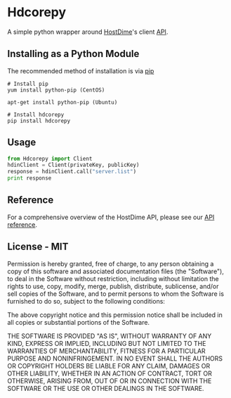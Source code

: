 # Hdcorepy
A simple python wrapper around [HostDime](http://www.hostdime.in/)'s client [API](https://api.hostdime.com/).

## Installing as a Python Module

The recommended method of installation is via [pip](https://pypi.org/project/pip/)

    # Install pip
    yum install python-pip (CentOS)
    
    apt-get install python-pip (Ubuntu)
    
    # Install hdcorepy
    pip install hdcorepy
    
    
## Usage

~~~python
from Hdcorepy import Client
hdinClient = Client(privateKey, publicKey)
response = hdinClient.call("server.list")
print response
~~~

## Reference

For a comprehensive overview of the HostDime API, please see our [API reference](https://api.hostdime.com/docs/).

## License - MIT


Permission is hereby granted, free of charge, to any person obtaining
a copy of this software and associated documentation files (the
"Software"), to deal in the Software without restriction, including
without limitation the rights to use, copy, modify, merge, publish,
distribute, sublicense, and/or sell copies of the Software, and to
permit persons to whom the Software is furnished to do so, subject to
the following conditions:

The above copyright notice and this permission notice shall be
included in all copies or substantial portions of the Software.

THE SOFTWARE IS PROVIDED "AS IS", WITHOUT WARRANTY OF ANY KIND,
EXPRESS OR IMPLIED, INCLUDING BUT NOT LIMITED TO THE WARRANTIES OF
MERCHANTABILITY, FITNESS FOR A PARTICULAR PURPOSE AND
NONINFRINGEMENT. IN NO EVENT SHALL THE AUTHORS OR COPYRIGHT HOLDERS BE
LIABLE FOR ANY CLAIM, DAMAGES OR OTHER LIABILITY, WHETHER IN AN ACTION
OF CONTRACT, TORT OR OTHERWISE, ARISING FROM, OUT OF OR IN CONNECTION
WITH THE SOFTWARE OR THE USE OR OTHER DEALINGS IN THE SOFTWARE.
